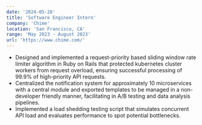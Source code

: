 ```yaml
---
date: '2024-05-28'
title: 'Software Engineer Intern'
company: 'Chime'
location: 'San Francisco, CA'
range: 'May 2023 - August 2023'
url: 'https://www.chime.com/'
---
```


- Designed and implemented a request-priority based sliding window rate limiter algorithm in Ruby on Rails that protected kubernetes cluster workers from request overload, ensuring successful processing of 99.9% of high-priority API requests.
- Centralized the notification system for approximately 10 microservices with a central module and exported templates to be managed in a non-developer friendly manner, facilitating in A/B testing and data analysis pipelines.
- Implemented a load shedding testing script that simulates concurrent API load and evaluates performance to spot potential bottlenecks.
